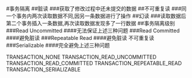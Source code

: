 #事务隔离
##脏读
###获取了修改过程中还未提交的数据
##不可重复读
###同一个事务内两次读取数据不同,因另一条数据进行了操作
##幻读
###读取数据后第二个事务插入一条数据,再次读取数据发现多了一行数据
##事务隔离级别 
###Read Uncommitted 
####无法保证上述三种问题
###Read Committed
####避免脏读
###Repeatable Read
####避免脏读 不可重复读
###Serializable
####完全避免上述三种问题

TRANSACTION_NONE
TRANSACTION_READ_UNCOMMITTED
TRANSACTION_READ_COMMITTED
TRANSACTION_REPEATABLE_READ
TRANSACTION_SERIALIZABLE